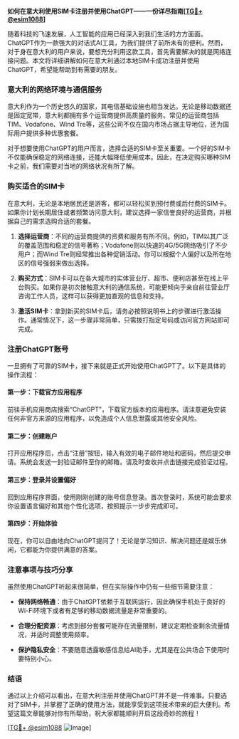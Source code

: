 **如何在意大利使用SIM卡注册并使用ChatGPT——一份详尽指南[[TG💪+ @esim1088](https://t.me/s/esim1088)]**

随着科技的飞速发展，人工智能的应用已经深入到我们生活的方方面面。ChatGPT作为一款强大的对话式AI工具，为我们提供了前所未有的便利。然而，对于身在意大利的用户来说，要想充分利用这款工具，首先需要解决的就是网络连接问题。本文将详细讲解如何在意大利通过本地SIM卡成功注册并使用ChatGPT，希望能帮助到有需要的朋友。

### 意大利的网络环境与通信服务

意大利作为一个历史悠久的国家，其电信基础设施也相当发达。无论是移动数据还是固定宽带，意大利都拥有多个运营商提供高质量的服务。常见的运营商包括TIM、Vodafone、Wind Tre等，这些公司不仅在国内市场占据主导地位，还为国际用户提供多种优惠套餐。

对于想要使用ChatGPT的用户而言，选择合适的SIM卡至关重要。一个好的SIM卡不仅能确保稳定的网络连接，还能大幅降低使用成本。因此，在决定购买哪种SIM卡之前，我们需要对当地的网络状况有所了解。

### 购买适合的SIM卡

在意大利，无论是本地居民还是游客，都可以轻松买到预付费或后付费的SIM卡。如果你计划长期居住或者频繁访问意大利，建议选择一家信誉良好的运营商，并根据自己的需求选购合适的套餐。

1. **选择运营商**：不同的运营商提供的资费和服务有所不同。例如，TIM以其广泛的覆盖范围和稳定的信号著称；Vodafone则以快速的4G/5G网络吸引了不少用户；而Wind Tre则经常推出各种促销活动。你可以根据个人偏好以及所在地区的信号强弱来做出选择。
   
2. **购买方式**：SIM卡可以在各大城市的实体营业厅、超市、便利店甚至在线上平台购买。如果你是初次接触意大利的通信系统，可能更倾向于亲自前往营业厅咨询工作人员，这样可以获得更加直观的信息和支持。

3. **激活SIM卡**：拿到新买的SIM卡后，请务必按照说明书上的步骤进行激活操作。通常情况下，这一步骤非常简单，只需拨打指定号码或访问官方网站即可完成。

### 注册ChatGPT账号

一旦拥有了可靠的SIM卡，接下来就是正式开始使用ChatGPT了。以下是具体的操作流程：

#### 第一步：下载官方应用程序
前往手机应用商店搜索“ChatGPT”，下载官方版本的应用程序。请注意避免安装任何非官方来源的应用程序，以免造成个人信息泄露或其他安全风险。

#### 第二步：创建账户
打开应用程序后，点击“注册”按钮，输入有效的电子邮件地址和密码，然后提交申请。系统会发送一封验证邮件至你的邮箱，请及时查收并点击链接完成验证过程。

#### 第三步：登录并设置偏好
回到应用程序界面，使用刚刚创建的账号信息登录。首次登录时，系统可能会要求你设置语言偏好和其他个性化选项，按照提示一步步完成即可。

#### 第四步：开始体验
现在，你可以自由地向ChatGPT提问了！无论是学习知识、解决问题还是娱乐休闲，它都能为你提供满意的答案。

### 注意事项与技巧分享

虽然使用ChatGPT听起来很简单，但在实际操作中仍有一些细节需要注意：

- **保持网络畅通**：由于ChatGPT依赖于互联网运行，因此确保手机处于良好的Wi-Fi环境下或者有足够的移动数据流量是非常重要的。
  
- **合理分配资源**：考虑到部分套餐可能存在流量限制，建议定期检查剩余流量情况，并适时调整使用频率。

- **保护隐私安全**：不要随意透露敏感信息给AI助手，尤其是在公共场合下使用时要特别小心。

### 结语

通过以上介绍可以看出，在意大利注册并使用ChatGPT并不是一件难事。只要选对了SIM卡，并掌握了正确的使用方法，就能享受到这项技术带来的巨大便利。希望这篇文章能够对你有所帮助，祝大家都能顺利开启这段奇妙的旅程！

[[TG💪+ @esim1088](https://t.me/s/esim1088) ![Image](https://i.postimg.cc/4NQfJmqS/Snipaste-2025-05-13-00-14-12.png)]